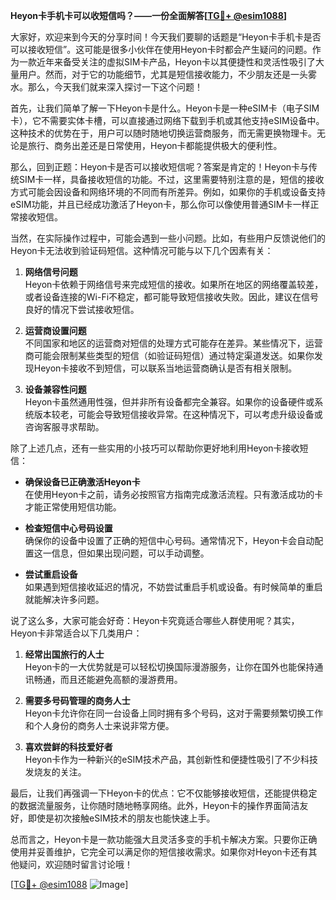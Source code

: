 **Heyon卡手机卡可以收短信吗？——一份全面解答[[TG💪+ @esim1088](https://t.me/s/esim1088)]**

大家好，欢迎来到今天的分享时间！今天我们要聊的话题是“Heyon卡手机卡是否可以接收短信”。这可能是很多小伙伴在使用Heyon卡时都会产生疑问的问题。作为一款近年来备受关注的虚拟SIM卡产品，Heyon卡以其便捷性和灵活性吸引了大量用户。然而，对于它的功能细节，尤其是短信接收能力，不少朋友还是一头雾水。那么，今天我们就来深入探讨一下这个问题！

首先，让我们简单了解一下Heyon卡是什么。Heyon卡是一种eSIM卡（电子SIM卡），它不需要实体卡槽，可以直接通过网络下载到手机或其他支持eSIM设备中。这种技术的优势在于，用户可以随时随地切换运营商服务，而无需更换物理卡。无论是旅行、商务出差还是日常使用，Heyon卡都能提供极大的便利性。

那么，回到正题：Heyon卡是否可以接收短信呢？答案是肯定的！Heyon卡与传统SIM卡一样，具备接收短信的功能。不过，这里需要特别注意的是，短信的接收方式可能会因设备和网络环境的不同而有所差异。例如，如果你的手机或设备支持eSIM功能，并且已经成功激活了Heyon卡，那么你可以像使用普通SIM卡一样正常接收短信。

当然，在实际操作过程中，可能会遇到一些小问题。比如，有些用户反馈说他们的Heyon卡无法收到验证码短信。这种情况可能与以下几个因素有关：

1. **网络信号问题**  
   Heyon卡依赖于网络信号来完成短信的接收。如果所在地区的网络覆盖较差，或者设备连接的Wi-Fi不稳定，都可能导致短信接收失败。因此，建议在信号良好的情况下尝试接收短信。

2. **运营商设置问题**  
   不同国家和地区的运营商对短信的处理方式可能存在差异。某些情况下，运营商可能会限制某些类型的短信（如验证码短信）通过特定渠道发送。如果你发现Heyon卡接收不到短信，可以联系当地运营商确认是否有相关限制。

3. **设备兼容性问题**  
   Heyon卡虽然通用性强，但并非所有设备都完全兼容。如果你的设备硬件或系统版本较老，可能会导致短信接收异常。在这种情况下，可以考虑升级设备或咨询客服寻求帮助。

除了上述几点，还有一些实用的小技巧可以帮助你更好地利用Heyon卡接收短信：

- **确保设备已正确激活Heyon卡**  
  在使用Heyon卡之前，请务必按照官方指南完成激活流程。只有激活成功的卡才能正常使用短信功能。

- **检查短信中心号码设置**  
  确保你的设备中设置了正确的短信中心号码。通常情况下，Heyon卡会自动配置这一信息，但如果出现问题，可以手动调整。

- **尝试重启设备**  
  如果遇到短信接收延迟的情况，不妨尝试重启手机或设备。有时候简单的重启就能解决许多问题。

说了这么多，大家可能会好奇：Heyon卡究竟适合哪些人群使用呢？其实，Heyon卡非常适合以下几类用户：

1. **经常出国旅行的人士**  
   Heyon卡的一大优势就是可以轻松切换国际漫游服务，让你在国外也能保持通讯畅通，而且还能避免高额的漫游费用。

2. **需要多号码管理的商务人士**  
   Heyon卡允许你在同一台设备上同时拥有多个号码，这对于需要频繁切换工作和个人身份的商务人士来说非常方便。

3. **喜欢尝鲜的科技爱好者**  
   Heyon卡作为一种新兴的eSIM技术产品，其创新性和便捷性吸引了不少科技发烧友的关注。

最后，让我们再强调一下Heyon卡的优点：它不仅能够接收短信，还能提供稳定的数据流量服务，让你随时随地畅享网络。此外，Heyon卡的操作界面简洁友好，即使是初次接触eSIM技术的朋友也能快速上手。

总而言之，Heyon卡是一款功能强大且灵活多变的手机卡解决方案。只要你正确使用并妥善维护，它完全可以满足你的短信接收需求。如果你对Heyon卡还有其他疑问，欢迎随时留言讨论哦！

[[TG💪+ @esim1088](https://t.me/s/esim1088) ![Image](https://i.postimg.cc/4NQfJmqS/Snipaste-2025-05-13-00-14-12.png)]